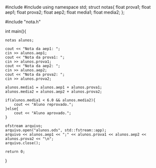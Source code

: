 #include<iostream>
#include<fstream>
using namespace std;
struct notas{
	float prova1;
	float aep1;
	float prova2;
	float aep2;
	float media1;
	float media2;
};
  
  
  #include "nota.h"

int main(){
	
	notas alunos;
	
	cout << "Nota da aep1: ";
	cin >> alunos.aep1;
	cout << "Nota da prova1: ";
	cin >> alunos.prova1;
	cout << "Nota da aep2: ";
	cin >> alunos.aep2;
	cout << "Nota da prova2: ";
	cin >> alunos.prova2;
	
	alunos.media1 = alunos.aep1 + alunos.prova1;
	alunos.media2 = alunos.aep2 + alunos.prova2;
	
	if(alunos.media1 < 6.0 && alunos.media2){
		cout << "Aluno reprovado.";
	}else{
		cout << "Aluno aprovado.";
	}
	
	ofstream arquivo;
    arquivo.open("alunos.ods", std::fstream::app);
	arquivo << alunos.aep1 << ";" << alunos.prova1 << alunos.aep2 << alunos.prova2 << "\n";
    arquivo.close();
	
	return 0;
}
  
  
